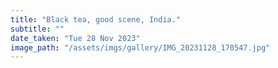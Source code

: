 ```yaml
---
title: "Black tea, good scene, India."
subtitle: ""
date_taken: "Tue 28 Nov 2023"
image_path: "/assets/imgs/gallery/IMG_20231128_170547.jpg"
---
```

